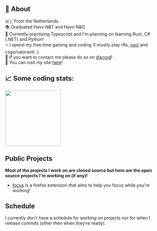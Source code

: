 <!-- If you're reading this please don't tell anyone in school I'm trans, I hid it for a reason :D -->

## 💖 About
🇳🇱 From the Netherlands. <br />
📚 Graduated Havo N&T and Havo N&G <br />
🧐 Currently practising Typescript and I'm planning on learning Rust, C# (.NET) and Python! <br />
⭐ I spend my free time gaming and coding (I mostly play r6s, <a href="https://osu.ppy.sh/users/21158986">osu!<a/> and csgo/valorant) :) <br />
💼 If you want to contact me please do so on [discord](https://discordapp.com/users/399173689507315714/)! <br />
🔗 You can visit my site <a href="leeter.dev">here</a>!
<!-- 🏳️‍⚧️ 🏳️‍🌈 Trans (She/Her), Gay, Awesome! <br />-->

## 📈 Some coding stats:
<p float="left">
  <img height="180em" src="https://github-readme-stats.vercel.app/api?username=notLeeter&show_icons=true&hide_border=true&&count_private=true&include_all_commits=true" /> <br />
  
  <!-- Top languages used in the past year:  
  <img src="https://github-readme-stats.vercel.app/api/wakatime?username=notLeeter&layout=compact" alt="wakatime stats" /> -->
</p>

## Public Projects
**Most of the projects I work on are closed source but here are the open source projects I'm working on (if any)!**  
* [focus](https://github.com/notLeeter/focus) is a firefox extension that aims to help you focus while you're working!
<!--  - [anti session stealer](https://github.com/notLeeter/anti-session-stealer) is a project that aims to automatically delete webhooks and warn users from minecraft session stealers! -->
  
## Schedule
I currently don't have a schedule for working on projects nor for when I release commits (other then when they're ready).

<!-- <p align="center">
<img src="https://github-profile-trophy.vercel.app/?username=notleeter&column=7&theme=darkhub&no-frame=true&no-background=true" alt="account throphys" />
</p> -->
